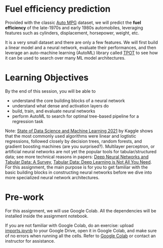 # Fuel efficiency prediction

Provided with the classic [Auto MPG](https://archive.ics.uci.edu/ml/datasets/auto+mpg) dataset, we will predict the **fuel efficiency** of the late-1970s and early 1980s automobiles, leveraging features such as cylinders, displacement, horsepower, weight, etc. 

It is a very small dataset and there are only a few features. We will first build a linear model and a neural network, evaluate their performances, and then leverage an auto-machine learning (AutoML) library called [TPOT](https://github.com/EpistasisLab/tpot) to see how it can be used to search over many ML model architectures.

# Learning Objectives
By the end of this session, you will be able to

- understand the core building blocks of a neural network
- understand what dense and activation layers do
- build, train, and evaluate neural networks
- perform AutoML to search for optimal tree-based pipeline for a regression task 

Note: [State of Data Science and Machine Learning 2021](https://www.kaggle.com/kaggle-survey-2021) by Kaggle shows that the most commonly used algorithms were linear and logtistic regressions, followed closely by decision trees, random forests, and gradient boosting machines (are you surprised?). Multilayer perceptron, or artificial neural networks are not yet the popular tools for tabular/structured data; see more technical reasons in papers: [Deep Neural Networks and Tabular Data: A Survey](https://arxiv.org/abs/2110.01889), [Tabular Data: Deep Learning is Not All You Need](https://arxiv.org/abs/2106.03253). For this assignment, the main purpose is for you to get familiar with the basic building blocks in constructing neural networks before we dive into more specialized neural network architectures.

# Pre-work
For this assignment, we will use Google Colab. All the dependencies will be installed inside the assignment notebook. 

If you are not familiar with Google Colab, do an exercise: upload [imports.ipynb](imports.ipynb) to your Google Drive,  open it in Google Colab, and make sure of no errors when running all the cells. Refer to [Google Colab](https://colab.research.google.com/) or contact an instructor for assistance.
